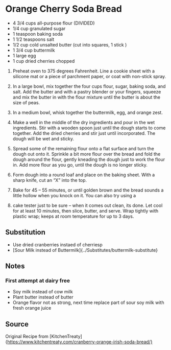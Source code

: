 # Orange Cherry Soda Bread

* 4 3/4 cups all-purpose flour (DIVIDED)
* 1/4 cup granulated sugar
* 1 teaspoon baking soda
* 1 1/2 teaspoons salt
* 1/2 cup cold unsalted butter (cut into squares, 1 stick )
* 1 3/4 cup buttermilk
* 1 large egg
* 1 cup dried cherries chopped


1. Preheat oven to 375 degrees Fahrenheit. Line a cookie sheet with a silicone mat or a piece of parchment paper, or coat with non-stick spray.

2. In a large bowl, mix together the four cups flour, sugar, baking soda, and salt.
Add the butter and with a pastry blender or your fingers, squeeze and mix the butter in with the flour mixture until the butter is about the size of peas.

3. In a medium bowl, whisk together the buttermilk, egg, and orange zest.

4. Make a well in the middle of the dry ingredients and pour in the wet ingredients. Stir with a wooden spoon just until the dough starts to come together. Add the dried cherries and stir just until incorporated. The dough will be wet and sticky.

5. Spread some of the remaining flour onto a flat surface and turn the dough out onto it. Sprinkle a bit more flour over the bread and fold the dough around the flour, gently kneading the dough just to work the flour in. Add more flour as you go, until the dough is no longer sticky.

6. Form dough into a round loaf and place on the baking sheet. With a sharp knife, cut an “X” into the top.

7. Bake for 45 – 55 minutes, or until golden brown and the bread sounds a little hollow when you knock on it. You can also try using a 

8. cake tester just to be sure – when it comes out clean, its done. Let cool for at least 10 minutes, then slice, butter, and serve. Wrap tightly with plastic wrap; keeps at room temperature for up to 3 days.


## Substitution
* Use dried cranberries instaed of cherriesp
* [Sour Milk instead of Buttermilk]{../Substitutes/buttermilk-substitute}

## Notes
### First attempt at dairy free
 - Soy milk instead of cow milk
 - Plant butter instead of butter
 - Orange flavor not as strong, next time replace part of sour soy milk with fresh orange juice


## Source
Original Recipe from [KitchenTreaty]{https://www.kitchentreaty.com/cranberry-orange-irish-soda-bread/}